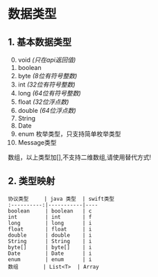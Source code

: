 # 数据类型

## 1. 基本数据类型

0. void *(只在api返回值)*
1. boolean
2. byte *(8位有符号整数)*
3. int *(32位有符号整数)*
4. long *(64位有符号整数)*
5. float *(32位浮点数)*
6. double *(64位浮点数)*
7. String 
8. Date
9. enum 枚举类型，只支持简单枚举类型
10. Message类型



数组，以上类型加[],不支持二维数组,请使用替代方式!
    
## 2. 类型映射

    协议类型     | java 类型  | swift类型
    :----------:|-----------|----
    boolean     | boolean   | c
    int         | int       | f
    long        | long      | i
    float       | float     | i
    double      | double    | i
    String      | String    | i
    byte[]      | byte[]    | i
    Date        | Date      | i
    enum        | enum      | i
    数组        | List<T>  | Array
    
   